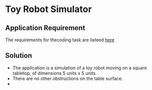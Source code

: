 Toy Robot Simulator
===================
Application Requirement
-----------------------
The requirements for thecoding task are listeed [here](ToyRobotSimulator/ToyRobotSimulator/ToyRobotSimulatorProblem/README.md)

Solution
--------

- The application is a simulation of a toy robot moving on a square tabletop,
  of dimensions 5 units x 5 units.
- There are no other obstructions on the table surface.
- 
